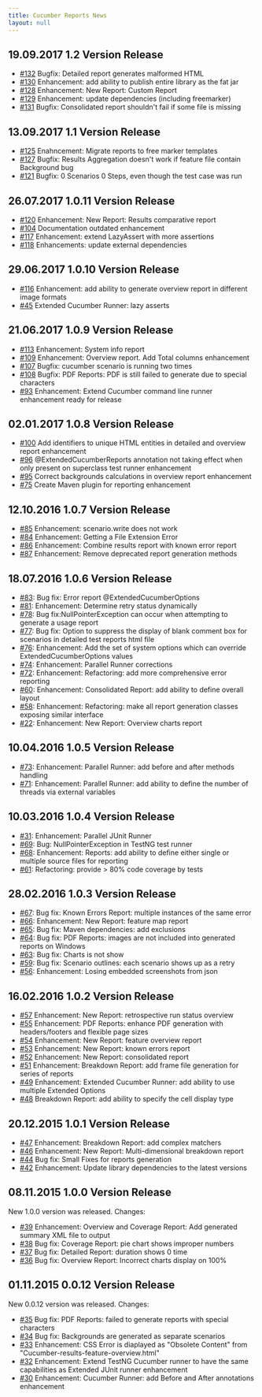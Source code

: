 ```yaml
---
title: Cucumber Reports News
layout: null
---
```


## 19.09.2017 1.2 Version Release

* [#132](https://github.com/mkolisnyk/cucumber-reports/issues/132) Bugfix: Detailed report generates malformed HTML
* [#130](https://github.com/mkolisnyk/cucumber-reports/issues/130) Enhancement: add ability to publish entire library as the fat jar
* [#128](https://github.com/mkolisnyk/cucumber-reports/issues/128) Enhancement: New Report: Custom Report
* [#129](https://github.com/mkolisnyk/cucumber-reports/issues/129) Enhancement: update dependencies (including freemarker)
* [#131](https://github.com/mkolisnyk/cucumber-reports/issues/131) Bugfix: Consolidated report shouldn't fail if some file is missing

## 13.09.2017 1.1 Version Release

* [#125](https://github.com/mkolisnyk/cucumber-reports/issues/125) Enahncement: Migrate reports to free marker templates
* [#127](https://github.com/mkolisnyk/cucumber-reports/issues/127) Bugfix: Results Aggregation doesn't work if feature file contain Background bug
* [#121](https://github.com/mkolisnyk/cucumber-reports/issues/121) Bugfix: 0 Scenarios 0 Steps, even though the test case was run

## 26.07.2017 1.0.11 Version Release

* [#120](https://github.com/mkolisnyk/cucumber-reports/issues/120) Enhancement: New Report: Results comparative report
* [#104](https://github.com/mkolisnyk/cucumber-reports/issues/104) Documentation outdated enhancement
* [#117](https://github.com/mkolisnyk/cucumber-reports/issues/117) Enhancement: extend LazyAssert with more assertions
* [#118](https://github.com/mkolisnyk/cucumber-reports/issues/118) Enhancements: update external dependencies

## 29.06.2017 1.0.10 Version Release

* [#116](https://github.com/mkolisnyk/cucumber-reports/issues/116) Enhancement: add ability to generate overview report in different image formats
* [#45](https://github.com/mkolisnyk/cucumber-reports/issues/45) Extended Cucumber Runner: lazy asserts

## 21.06.2017 1.0.9 Version Release

* [#113](https://github.com/mkolisnyk/cucumber-reports/issues/113) Enhancement: System info report
* [#109](https://github.com/mkolisnyk/cucumber-reports/issues/109) Enhancement: Overview report. Add Total columns enhancement
* [#107](https://github.com/mkolisnyk/cucumber-reports/issues/107) Bugfix: cucumber scenario is running two times
* [#108](https://github.com/mkolisnyk/cucumber-reports/issues/108) Bugfix: PDF Reports: PDF is still failed to generate due to special characters
* [#93](https://github.com/mkolisnyk/cucumber-reports/issues/93) Enhancement: Extend Cucumber command line runner enhancement ready for release

## 02.01.2017 1.0.8 Version Release

* [#100](https://github.com/mkolisnyk/cucumber-reports/issues/100) Add identifiers to unique HTML entities in detailed and overview report enhancement
* [#96](https://github.com/mkolisnyk/cucumber-reports/issues/96) @ExtendedCucumberReports annotation not taking effect when only present on superclass test runner enhancement
* [#95](https://github.com/mkolisnyk/cucumber-reports/issues/95) Correct backgrounds calculations in overview report enhancement
* [#75](https://github.com/mkolisnyk/cucumber-reports/issues/75) Create Maven plugin for reporting enhancement

## 12.10.2016 1.0.7 Version Release

* [#85](https://github.com/mkolisnyk/cucumber-reports/issues/85) Enhancement: scenario.write does not work
* [#84](https://github.com/mkolisnyk/cucumber-reports/issues/84) Enhancement: Getting a File Extension Error
* [#86](https://github.com/mkolisnyk/cucumber-reports/issues/86) Enhancement: Combine results report with known error report
* [#87](https://github.com/mkolisnyk/cucumber-reports/issues/87) Enhancement: Remove deprecated report generation methods

## 18.07.2016 1.0.6 Version Release

* [#83](https://github.com/mkolisnyk/cucumber-reports/issues/83): Bug fix: Error report @ExtendedCucumberOptions
* [#81](https://github.com/mkolisnyk/cucumber-reports/issues/81): Enhancement: Determine retry status dynamically
* [#78](https://github.com/mkolisnyk/cucumber-reports/issues/78): Bug fix:NullPointerException can occur when attempting to generate a usage report
* [#77](https://github.com/mkolisnyk/cucumber-reports/issues/77): Bug fix: Option to suppress the display of blank comment box for scenarios in detailed test reports html file
* [#76](https://github.com/mkolisnyk/cucumber-reports/issues/76): Enhancement: Add the set of system options which can override ExtendedCucumberOptions values
* [#74](https://github.com/mkolisnyk/cucumber-reports/issues/74): Enhancement: Parallel Runner corrections
* [#72](https://github.com/mkolisnyk/cucumber-reports/issues/72): Enhancement: Refactoring: add more comprehensive error reporting
* [#60](https://github.com/mkolisnyk/cucumber-reports/issues/60): Enhancement: Consolidated Report: add ability to define overall layout
* [#58](https://github.com/mkolisnyk/cucumber-reports/issues/58): Enhancement: Refactoring: make all report generation classes exposing similar interface
* [#22](https://github.com/mkolisnyk/cucumber-reports/issues/22): Enhancement: New Report: Overview charts report

## 10.04.2016 1.0.5 Version Release

* [#73](https://github.com/mkolisnyk/cucumber-reports/issues/73): Enhancement: Parallel Runner: add before and after methods handling
* [#71](https://github.com/mkolisnyk/cucumber-reports/issues/71): Enhancement: Parallel Runner: add ability to define the number of threads via external variables

## 10.03.2016 1.0.4 Version Release

 * [#31](https://github.com/mkolisnyk/cucumber-reports/issues/31): Enhancement: Parallel JUnit Runner
 * [#69](https://github.com/mkolisnyk/cucumber-reports/issues/69): Bug: NullPointerException in TestNG test runner
 * [#68](https://github.com/mkolisnyk/cucumber-reports/issues/68): Enhancement: Reports: add ability to define either single or multiple source files for reporting
 * [#61](https://github.com/mkolisnyk/cucumber-reports/issues/61):	Refactoring: provide > 80% code coverage by tests

## 28.02.2016 1.0.3 Version Release

 * [#67](https://github.com/mkolisnyk/cucumber-reports/issues/67): Bug fix: Known Errors Report: multiple instances of the same error
 * [#66](https://github.com/mkolisnyk/cucumber-reports/issues/66): Enhancement: New Report: feature map report
 * [#65](https://github.com/mkolisnyk/cucumber-reports/issues/65): Bug fix: Maven dependencies: add exclusions
 * [#64](https://github.com/mkolisnyk/cucumber-reports/issues/64): Bug fix: PDF Reports: images are not included into generated reports on Windows
 * [#63](https://github.com/mkolisnyk/cucumber-reports/issues/63): Bug fix: Charts is not show
 * [#59](https://github.com/mkolisnyk/cucumber-reports/issues/59): Bug fix: Scenario outlines: each scenario shows up as a retry
 * [#56](https://github.com/mkolisnyk/cucumber-reports/issues/56): Enhancement: Losing embedded screenshots from json

## 16.02.2016 1.0.2 Version Release

 * [#57](https://github.com/mkolisnyk/cucumber-reports/issues/57) Enhancement:	New Report: retrospective run status overview
 * [#55](https://github.com/mkolisnyk/cucumber-reports/issues/55) Enhancement: PDF Reports: enhance PDF generation with headers/footers and flexible page sizes
 * [#54](https://github.com/mkolisnyk/cucumber-reports/issues/54) Enhancement: New Report: feature overview report
 * [#53](https://github.com/mkolisnyk/cucumber-reports/issues/53) Enhancement: New Report: known errors report
 * [#52](https://github.com/mkolisnyk/cucumber-reports/issues/52) Enhancement: New Report: consolidated report
 * [#51](https://github.com/mkolisnyk/cucumber-reports/issues/51) Enhancement: Breakdown Report: add frame file generation for series of reports
 * [#49](https://github.com/mkolisnyk/cucumber-reports/issues/49) Enhancement: Extended Cucumber Runner: add ability to use multiple Extended Options
 * [#48](https://github.com/mkolisnyk/cucumber-reports/issues/48) Breakdown Report: add ability to specify the cell display type

## 20.12.2015 1.0.1 Version Release

* [#47](https://github.com/mkolisnyk/cucumber-reports/issues/47) Enhancement: Breakdown Report: add complex matchers
* [#46](https://github.com/mkolisnyk/cucumber-reports/issues/46) Enhancement: New Report: Multi-dimensional breakdown report  
* [#44](https://github.com/mkolisnyk/cucumber-reports/issues/44) Bug fix: Small Fixes for reports generation
* [#42](https://github.com/mkolisnyk/cucumber-reports/issues/42) Enhancement: Update library dependencies to the latest versions  

## 08.11.2015 1.0.0 Version Release

New 1.0.0 version was released. Changes:

* [#39](https://github.com/mkolisnyk/cucumber-reports/issues/39) Enhancement: Overview and Coverage Report: Add generated summary XML file to output  
* [#38](https://github.com/mkolisnyk/cucumber-reports/issues/38) Bug fix: Coverage Report: pie chart shows improper numbers
* [#37](https://github.com/mkolisnyk/cucumber-reports/issues/37) Bug fix: Detailed Report: duration shows 0 time
* [#36](https://github.com/mkolisnyk/cucumber-reports/issues/36) Bug fix: Overview Report: Incorrect charts display on 100%  

## 01.11.2015 0.0.12 Version Release

New 0.0.12 version was released. Changes:

* [#35](https://github.com/mkolisnyk/cucumber-reports/issues/35) Bug fix: PDF Reports: failed to generate reports with special characters  
* [#34](https://github.com/mkolisnyk/cucumber-reports/issues/34) Bug fix: Backgrounds are generated as separate scenarios
* [#33](https://github.com/mkolisnyk/cucumber-reports/issues/33) Enhancement: CSS Error is diaplayed as "Obsolete Content" from "Cucumber-results-feature-overview.html"  
* [#32](https://github.com/mkolisnyk/cucumber-reports/issues/32) Enhancement: Extend TestNG Cucumber runner to have the same capabilities as Extended JUnit runner enhancement  
* [#30](https://github.com/mkolisnyk/cucumber-reports/issues/30) Enhancement: Cucumber Runner: add Before and After annotations enhancement 